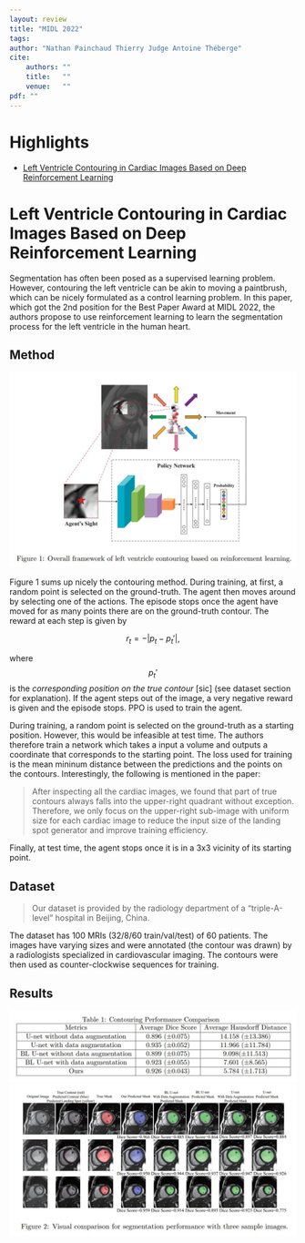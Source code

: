 ```yaml
---
layout: review
title: "MIDL 2022"
tags:
author: "Nathan Painchaud Thierry Judge Antoine Théberge"
cite:
    authors: ""
    title:   ""
    venue:   ""
pdf: ""
---
```



# Highlights

- [Left Ventricle Contouring in Cardiac Images Based on Deep Reinforcement Learning](#LeftVentricleRL)

# <a name="LeftVentricleRL"></a> Left Ventricle Contouring in Cardiac Images Based on Deep Reinforcement Learning
Segmentation has often been posed as a supervised learning problem. However, contouring the left ventricle can be akin to moving a paintbrush, which can be nicely formulated as a control learning problem. In this paper, which got the 2nd position for the Best Paper Award at MIDL 2022, the authors propose to use reinforcement learning to learn the segmentation process for the left ventricle in the human heart.

## Method

![](/article/images/LeftVentricleRL/fig1.jpeg)

Figure 1 sums up nicely the contouring method. During training, at first, a random point is selected on the ground-truth. The agent then moves around by selecting one of the actions. The episode stops once the agent have moved for as many points there are on the ground-truth contour. The reward at each step is given by

$$
  r_t = -|p_t - {p_t}'|,
$$

where $${p_t}'$$ is the _corresponding position on the true contour_ [sic] (see dataset section for explanation). If the agent steps out of the image, a very negative reward is given and the episode stops. PPO is used to train the agent.

During training, a random point is selected on the ground-truth as a starting position. However, this would be infeasible at test time. The authors therefore train a network which takes a input a volume and outputs a coordinate that corresponds to the starting point. The loss used for training is the mean mininum distance between the predictions and the points on the contours. Interestingly, the following is mentioned in the paper:

> After inspecting all the cardiac images, we found that part of true contours always falls into the upper-right quadrant without exception. Therefore, we only focus on the upper-right sub-image with uniform size for each cardiac image to reduce the input size of the landing spot generator and improve training efficiency. 

Finally, at test time, the agent stops once it is in a 3x3 vicinity of its starting point.

## Dataset

> Our dataset is provided by the radiology department of a “triple-A-level” hospital in Beijing, China.

The dataset has 100 MRIs (32/8/60 train/val/test) of 60 patients. The images have varying sizes and were annotated (the contour was drawn) by a radiologists specialized in cardiovascular imaging. The contours were then used as counter-clockwise sequences for training. 

## Results

![](/article/images/LeftVentricleRL/tab1.jpeg)
![](/article/images/LeftVentricleRL/fig2.jpeg)

